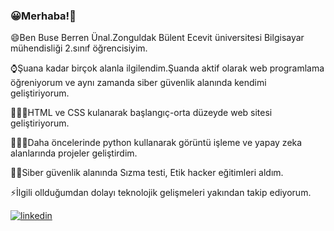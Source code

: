 ### 😀Merhaba!👋 
😄Ben Buse Berren Ünal.Zonguldak Bülent Ecevit üniversitesi Bilgisayar mühendisliği 2.sınıf öğrencisiyim. 

⌚Şuana kadar birçok alanla ilgilendim.Şuanda aktif olarak web programlama öğreniyorum ve aynı zamanda siber güvenlik alanında kendimi geliştiriyorum.

👩🏽‍💻HTML ve CSS kulanarak başlangıç-orta düzeyde web sitesi geliştiriyorum.

👩🏽‍💻Daha öncelerinde python kullanarak görüntü işleme ve yapay zeka alanlarında projeler geliştirdim.

👩‍💻Siber güvenlik alanında Sızma testi, Etik hacker eğitimleri aldım.

⚡İlgili ollduğumdan dolayı teknolojik gelişmeleri yakından takip ediyorum.

[![linkedin](https://img.shields.io/badge/Linkedin-000000?style=for-the-badge&logo=Linkedin&logoColor=white)](https://www.linkedin.com/in/buse-berren-%C3%BCnal-9146b61a5/) 

<!--
**busolbuse/busolbuse** is a ✨ _special_ ✨ repository because its `README.md` (this file) appears on your GitHub profile.

Here are some ideas to get you started:

- 🔭 HTML ve CSS kulanarak başlangıç-orta düzeyde web sitesi geliştiriyorum.
- 🌱 I’m currently learning ...
- 👯 I’m looking to collaborate on ...
- 🤔 I’m looking for help with ...
- 💬 Ask me about ...
- 📫 How to reach me: ...
-  Pronouns: ...
-  Fun fact: ...
-->
